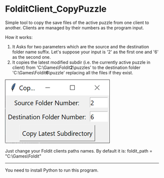 # FolditClient_CopyPuzzle
Simple tool to copy the save files of the active puzzle from one client to another. Clients are managed by their numbers as the program input.

How it works:
1) It Asks for two parameters which are the source and the destination folder name suffix. Let's suppose your input is '2' as the first one and '6' as the second one.
2) It copies the latest modified subdir (i.e. the currently active puzzle in client) from 'C:\Games\Foldit**2**\puzzles\'  to the destination folder 'C:\Games\Foldit**6**\puzzle\' replacing all the files if they exist.
   
![screenshot](screenshot.png)


Just change your Foldit clients paths names. By default it is:
foldit_path = "C:\Games\Foldit"

---
You need to install Python to run this program.
